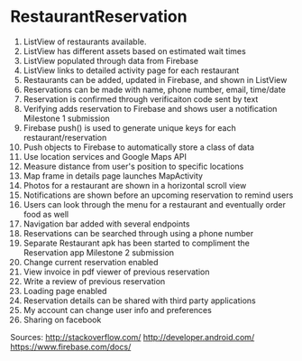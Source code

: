 # RestaurantReservation
1. ListView of restaurants available.
2. ListView has different assets based on estimated wait times
3. ListView populated through data from Firebase
4. ListView links to detailed activity page for each restaurant
5. Restaurants can be added, updated in Firebase, and shown in ListView
6. Reservations can be made with name, phone number, email, time/date
7. Reservation is confirmed through verificaiton code sent by text
8. Verifying adds reservation to Firebase and shows user a notification
Milestone 1 submission
9. Firebase push() is used to generate unique keys for each restaurant/reservation
10. Push objects to Firebase to automatically store a class of data
11. Use location services and Google Maps API
12. Measure distance from user's position to specific locations 
13. Map frame in details page launches MapActivity
14. Photos for a restaurant are shown in a horizontal scroll view
15. Notifications are shown before an upcoming reservation to remind users
16. Users can look through the menu for a restaurant and eventually order food as well
17. Navigation bar added with several endpoints
18. Reservations can be searched through using a phone number
19. Separate Restaurant apk has been started to compliment the Reservation app
Milestone 2 submission
20. Change current reservation enabled
21. View invoice in pdf viewer of previous reservation
22. Write a review of previous reservation
23. Loading page enabled
24. Reservation details can be shared with third party applications
25. My account can change user info and preferences
26. Sharing on facebook

Sources:
http://stackoverflow.com/
http://developer.android.com/
https://www.firebase.com/docs/
